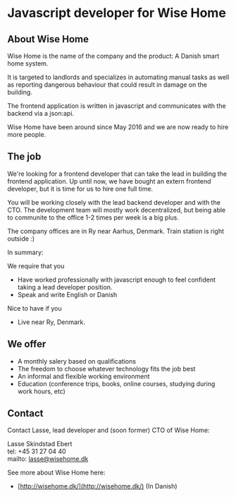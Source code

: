 # Javascript developer for Wise Home

## About Wise Home

Wise Home is the name of the company and the product: A Danish smart home system.

It is targeted to landlords and specializes in automating manual tasks as well as reporting dangerous behaviour that
could result in damage on the building.

The frontend application is written in javascript and communicates with the backend via a json:api.

Wise Home have been around since May 2016 and we are now ready to hire more people.

## The job

We're looking for a frontend developer that can take the lead in building the frontend application.
Up until now, we have bought an extern frontend developer, but it is time for us to hire one full time.

You will be working closely with the lead backend developer and with the CTO.
The development team will mostly work decentralized, but being able to communite to the office 1-2 times per week is a
big plus.

The company offices are in Ry near Aarhus, Denmark. Train station is right outside :)

In summary:

We require that you

* Have worked professionally with javascript enough to feel confident taking a lead developer position.
* Speak and write English or Danish

Nice to have if you

* Live near Ry, Denmark.

## We offer

* A monthly salery based on qualifications
* The freedom to choose whatever technology fits the job best
* An informal and flexible working environment
* Education (conference trips, books, online courses, studying during work hours, etc)

## Contact

Contact Lasse, lead developer and (soon former) CTO of Wise Home:

Lasse Skindstad Ebert  
tel: +45 31 27 04 40  
mailto: lasse@wisehome.dk

See more about Wise Home here:

* [http://wisehome.dk/](http://wisehome.dk/) (In Danish)
